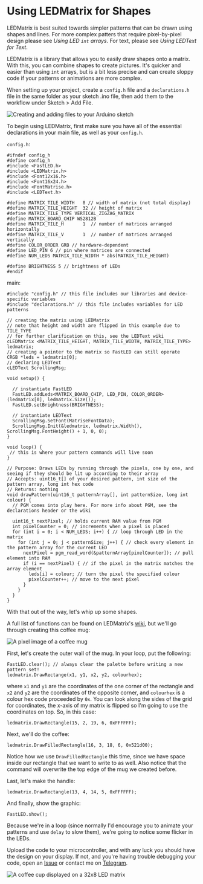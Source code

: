 # Using LEDMatrix for Shapes

LEDMatrix is best suited towards simpler patterns that can be drawn using shapes and lines. For more complex patters that require pixel-by-pixel design please see _Using LED `int` arrays_. For text, please see _Using LEDText for Text_.

LEDMatrix is a library that allows you to easily draw shapes onto a matrix. With this, you can combine shapes to create pictures. It's quicker and easier than using `int` arrays, but is a bit less precise and can create sloppy code if your patterns or animations are more complex.

When setting up your project, create a `config.h` file and a `declarations.h` file in the same folder as your sketch .ino file, then add them to the workflow under Sketch > Add File.

![Creating and adding files to your Arduino sketch](https://i.postimg.cc/YSd7V9cs/screenshot-12.png)

To begin using LEDMatrix, first make sure you have all of the essential declarations in your main file, as well as your `config.h`.

`config.h`:

```
#ifndef config_h
#define config_h
#include <FastLED.h>
#include <LEDMatrix.h>
#include <Font12x16.h>
#include <Font16x24.h>
#include <FontMatrise.h>
#include <LEDText.h>

#define MATRIX_TILE_WIDTH   8 // width of matrix (not total display)
#define MATRIX_TILE_HEIGHT  32 // height of matrix
#define MATRIX_TILE_TYPE VERTICAL_ZIGZAG_MATRIX
#define MATRIX_BOARD_CHIP WS2812B
#define MATRIX_TILE_H       1  // number of matrices arranged horizontally
#define MATRIX_TILE_V       1  // number of matrices arranged vertically
#define COLOR_ORDER GRB // hardware-dependent
#define LED_PIN 6 // pin where matrices are connected
#define NUM_LEDS MATRIX_TILE_WIDTH * abs(MATRIX_TILE_HEIGHT)

#define BRIGHTNESS 5 // brightness of LEDs
#endif
```

main:

```
#include "config.h" // this file includes our libraries and device-specific variables
#include "declarations.h" // this file includes variables for LED patterns

// creating the matrix using LEDMatrix
// note that height and width are flipped in this example due to TILE_TYPE
// for further clarification on this, see the LEDText wiki
cLEDMatrix <MATRIX_TILE_HEIGHT, MATRIX_TILE_WIDTH, MATRIX_TILE_TYPE> ledmatrix;
// creating a pointer to the matrix so FastLED can still operate
CRGB *leds = ledmatrix[0];
// declaring LEDText
cLEDText ScrollingMsg;

void setup() {

  // instantiate FastLED
  FastLED.addLeds<MATRIX_BOARD_CHIP, LED_PIN, COLOR_ORDER>(ledmatrix[0], ledmatrix.Size());
  FastLED.setBrightness(BRIGHTNESS);

  // instantiate LEDText
  ScrollingMsg.SetFont(MatriseFontData);
  ScrollingMsg.Init(&ledmatrix, ledmatrix.Width(), ScrollingMsg.FontHeight() + 1, 0, 0);
}

void loop() {
 // this is where your pattern commands will live soon
}

// Purpose: Draws LEDs by running through the pixels, one by one, and seeing if they should be lit up according to their array
// Accepts: uint16_t[] of your desired pattern, int size of the pattern array, long int hex code
// Returns: nothing
void drawPattern(uint16_t patternArray[], int patternSize, long int colour) {
  // PGM comes into play here. For more info about PGM, see the declarations header or the wiki
  
  uint16_t nextPixel; // holds current RAM value from PGM
  int pixelCounter = 0; // increments when a pixel is placed
  for (int i = 0; i < NUM_LEDS; i++) { // loop through LED in the matrix
    for (int j = 0; j < patternSize; j++) { // check every element in the pattern array for the current LED
      nextPixel = pgm_read_word(&patternArray[pixelCounter]); // pull element into RAM
      if (i == nextPixel) { // if the pixel in the matrix matches the array element
        leds[i] = colour; // turn the pixel the specified colour
        pixelCounter++; // move to the next pixel
      }
    }
  }
}
```

With that out of the way, let's whip up some shapes.

A full list of functions can be found on LEDMatrix's [wiki](https://github.com/AaronLiddiment/LEDMatrix/wiki/3.Function-List), but we'll go through creating this coffee mug:

![A pixel image of a coffee mug](https://i.postimg.cc/G2tmcfvz/screenshot-15.png)

First, let's create the outer wall of the mug. In your loop, put the following:

```
FastLED.clear(); // always clear the palette before writing a new pattern set!
ledmatrix.DrawRectange(x1, y1, x2, y2, colourhex);
```

where `x1` and `y1` are the coordinates of the one corner of the rectangle and `x2` and `y2` are the coordinates of the opposite corner, and `colourhex` is a colour hex code proceeded by `0x`. You can look along the sides of the grid for coordinates, the x-axis of my matrix is flipped so I'm going to use the coordinates on top. So, in this case:

`ledmatrix.DrawRectangle(15, 2, 19, 6, 0xFFFFFF);`

Next, we'll do the coffee:

`ledmatrix.DrawFilledRectangle(16, 3, 18, 6, 0x521d00);`

Notice how we use `DrawFilledRectangle` this time, since we have space inside our rectangle that we want to write to as well. Also notice that the command will overwrite the top edge of the mug we created before.

Last, let's make the handle:

`ledmatrix.DrawRectangle(13, 4, 14, 5, 0xFFFFFF);`

And finally, show the graphic:

```
FastLED.show();
```

Because we're in a loop (since normally I'd encourage you to animate your patterns and use `delay` to slow them), we're going to notice some flicker in the LEDs.

Upload the code to your microcontroller, and with any luck you should have the design on your display. If not, and you're having trouble debugging your code, open an [Issue](https://github.com/OpenSourceProtogenCollection/flexOS/issues) or contact me on [Telegram](https://t.me/JaredTamana).

![A coffee cup displayed on a 32x8 LED matrix](https://i.postimg.cc/66n60C6H/IMG-20200524-042121.jpg)